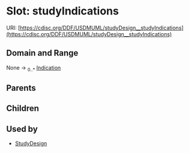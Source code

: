 
# Slot: studyIndications




URI: [https://cdisc.org/DDF/USDMUML/studyDesign__studyIndications](https://cdisc.org/DDF/USDMUML/studyDesign__studyIndications)


## Domain and Range

None &#8594;  <sub>0..\*</sub> [Indication](Indication.md)

## Parents


## Children


## Used by

 * [StudyDesign](StudyDesign.md)
